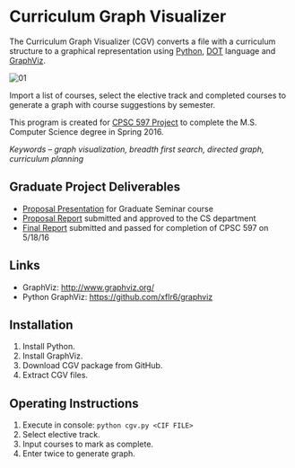 # Curriculum Graph Visualizer

The Curriculum Graph Visualizer (CGV) converts a file with a curriculum structure to a graphical representation using [Python](https://www.python.org/), [DOT](http://www.graphviz.org/doc/info/lang.html) language and [GraphViz](http://www.graphviz.org/).

![01]

Import a list of courses, select the elective track and completed courses to generate a graph with course suggestions by semester.

This program is created for [CPSC 597 Project](http://www.fullerton.edu/ecs/cs/_resources/pdf/CS_ProjGuidelines.pdf) to complete the M.S. Computer Science degree in Spring 2016.

*Keywords – graph visualization, breadth first search, directed graph, curriculum planning*

## Graduate Project Deliverables
* [Proposal Presentation](https://github.com/danaoira/Curriculum-Graph-Visualizer/blob/master/proposal/Proposal%20Presentation.pptx?raw=true) for Graduate Seminar course
* [Proposal Report](https://github.com/danaoira/Curriculum-Graph-Visualizer/blob/master/proposal/Proposal%20Report.pdf) submitted and approved to the CS department
* [Final Report](https://github.com/danaoira/CurriculumGraphVisualizer/blob/master/deliverables/Final%20Report.pdf) submitted and passed for completion of CPSC 597 on 5/18/16

## Links
* GraphViz: http://www.graphviz.org/
* Python GraphViz: https://github.com/xflr6/graphviz

## Installation

1. Install Python.
2. Install GraphViz.
3. Download CGV package from GitHub.
4. Extract CGV files.

## Operating Instructions

1. Execute in console: `python cgv.py <CIF FILE>`
2. Select elective track.
3. Input courses to mark as complete.
4. Enter twice to generate graph.

[01]: https://github.com/danaoira/danaoira.github.io/raw/master/images/00-curriculum-graph-visualizer.PNG
